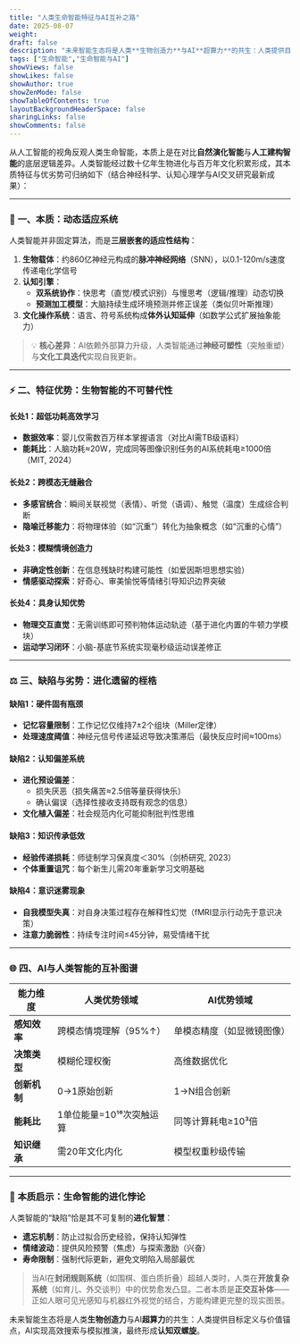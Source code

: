 ```yaml
---
title: "人类生命智能特征与AI互补之路"
date: 2025-08-07
weight: 
draft: false
description: "未来智能生态将是人类**生物创造力**与AI**超算力**的共生：人类提供目标定义与价值锚点，AI实现高效搜索与模拟推演，最终形成**认知双螺旋**。"
tags: ["生命智能","生命智能与AI"]
showViews: false
showLikes: false
showAuthor: true
showZenMode: false
showTableOfContents: true
layoutBackgroundHeaderSpace: false
sharingLinks: false
showComments: false
---
```


从人工智能的视角反观人类生命智能，本质上是在对比**自然演化智能**与**人工建构智能**的底层逻辑差异。人类智能经过数十亿年生物进化与百万年文化积累形成，其本质特征与优劣势可归纳如下（结合神经科学、认知心理学与AI交叉研究最新成果）：

---

### 🧠 **一、本质：动态适应系统**  
人类智能并非固定算法，而是**三层嵌套的适应性结构**：  
1. **生物载体**：约860亿神经元构成的**脉冲神经网络**（SNN），以0.1-120m/s速度传递电化学信号  
2. **认知引擎**：  
   - **双系统协作**：快思考（直觉/模式识别）与慢思考（逻辑/推理）动态切换  
   - **预测加工模型**：大脑持续生成环境预测并修正误差（类似贝叶斯推理）  
3. **文化操作系统**：语言、符号系统构成**体外认知延伸**（如数学公式扩展抽象能力）

> 💡 **核心差异**：AI依赖外部算力升级，人类智能通过**神经可塑性**（突触重塑）与**文化工具迭代**实现自我更新。

---

### ⚡ **二、特征优势：生物智能的不可替代性**  
#### **长处1：超低功耗高效学习**  
- **数据效率**：婴儿仅需数百万样本掌握语言（对比AI需TB级语料）  
- **能耗比**：人脑功耗≈20W，完成同等图像识别任务的AI系统耗电≥1000倍（MIT, 2024）  

#### **长处2：跨模态无缝融合**  
- **多感官统合**：瞬间关联视觉（表情）、听觉（语调）、触觉（温度）生成综合判断  
- **隐喻迁移能力**：将物理体验（如“沉重”）转化为抽象概念（如“沉重的心情”）  

#### **长处3：模糊情境创造力**  
- **非确定性创新**：在信息残缺时构建可能性（如爱因斯坦思想实验）  
- **情感驱动探索**：好奇心、审美愉悦等情绪引导知识边界突破  

#### **长处4：具身认知优势**  
- **物理交互直觉**：无需训练即可预判物体运动轨迹（基于进化内置的牛顿力学模块）  
- **运动学习闭环**：小脑-基底节系统实现毫秒级运动误差修正  

---

### ⚖️ **三、缺陷与劣势：进化遗留的桎梏**  
#### **缺陷1：硬件固有瓶颈**  
- **记忆容量限制**：工作记忆仅维持7±2个组块（Miller定律）  
- **处理速度阈值**：神经元信号传递延迟导致决策滞后（最快反应时间≈100ms）  

#### **缺陷2：认知偏差系统**  
- **进化预设偏差**：  
  - 损失厌恶（损失痛苦≈2.5倍等量获得快乐）  
  - 确认偏误（选择性接收支持既有观念的信息）  
- **文化植入偏差**：社会规范内化可能抑制批判性思维  

#### **缺陷3：知识传承低效**  
- **经验传递损耗**：师徒制学习保真度＜30%（剑桥研究, 2023）  
- **个体重置诅咒**：每个新生儿需20年重新学习文明基础  

#### **缺陷4：意识迷雾现象**  
- **自我模型失真**：对自身决策过程存在解释性幻觉（fMRI显示行动先于意识决策）  
- **注意力脆弱性**：持续专注时间≤45分钟，易受情绪干扰  

---

### 🌐 **四、AI与人类智能的互补图谱**  
| **能力维度**       | 人类优势领域                | AI优势领域               |  
|---------------------|-----------------------------|--------------------------|  
| **感知效率**        | 跨模态情境理解（95%↑）      | 单模态精度（如显微镜图像）|  
| **决策类型**        | 模糊伦理权衡                | 高维数据优化             |  
| **创新机制**        | 0→1原始创新                 | 1→N组合创新              |  
| **能耗比**          | 1单位能量=10¹⁶次突触运算    | 同等计算耗电≥10³倍       |  
| **知识继承**        | 需20年文化内化              | 模型权重秒级传输         |  

---

### 🔮 **本质启示：生命智能的进化悖论**  
人类智能的“缺陷”恰是其不可复制的**进化智慧**：  
- **遗忘机制**：防止过拟合历史经验，保持认知弹性  
- **情绪波动**：提供风险预警（焦虑）与探索激励（兴奋）  
- **寿命限制**：强制代际更新，避免文明陷入局部最优  

> 当AI在**封闭规则系统**（如围棋、蛋白质折叠）超越人类时，人类在**开放复杂系统**（如育儿、外交谈判）中的优势愈发凸显。二者本质是**正交互补体**——正如人眼可见光感知与机器红外视觉的结合，方能构建更完整的现实图景。

未来智能生态将是人类**生物创造力**与AI**超算力**的共生：人类提供目标定义与价值锚点，AI实现高效搜索与模拟推演，最终形成**认知双螺旋**。